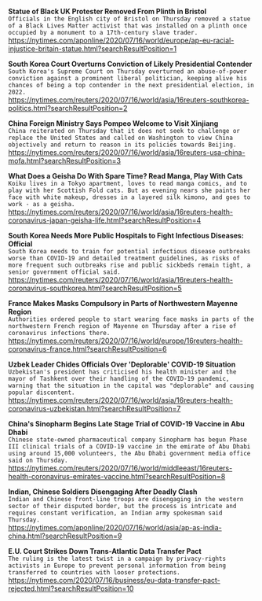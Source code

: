 **Statue of Black UK Protester Removed From Plinth in Bristol**\
`Officials in the English city of Bristol on Thursday removed a statue of a Black Lives Matter activist that was installed on a plinth once occupied by a monument to a 17th-century slave trader.`\
https://nytimes.com/aponline/2020/07/16/world/europe/ap-eu-racial-injustice-britain-statue.html?searchResultPosition=1

**South Korea Court Overturns Conviction of Likely Presidential Contender**\
`South Korea's Supreme Court on Thursday overturned an abuse-of-power conviction against a prominent liberal politician, keeping alive his chances of being a top contender in the next presidential election, in 2022.`\
https://nytimes.com/reuters/2020/07/16/world/asia/16reuters-southkorea-politics.html?searchResultPosition=2

**China Foreign Ministry Says Pompeo Welcome to Visit Xinjiang**\
`China reiterated on Thursday that it does not seek to challenge or replace the United States and called on Washington to view China objectively and return to reason in its policies towards Beijing. `\
https://nytimes.com/reuters/2020/07/16/world/asia/16reuters-usa-china-mofa.html?searchResultPosition=3

**What Does a Geisha Do With Spare Time? Read Manga, Play With Cats**\
`Koiku lives in a Tokyo apartment, loves to read manga comics, and to play with her Scottish Fold cats. But as evening nears she paints her face with white makeup, dresses in a layered silk kimono, and goes to work - as a geisha.`\
https://nytimes.com/reuters/2020/07/16/world/asia/16reuters-health-coronavirus-japan-geisha-life.html?searchResultPosition=4

**South Korea Needs More Public Hospitals to Fight Infectious Diseases: Official**\
`South Korea needs to train for potential infectious disease outbreaks worse than COVID-19 and detailed treatment guidelines, as risks of more frequent such outbreaks rise and public sickbeds remain tight, a senior government official said.`\
https://nytimes.com/reuters/2020/07/16/world/asia/16reuters-health-coronavirus-southkorea.html?searchResultPosition=5

**France Makes Masks Compulsory in Parts of Northwestern Mayenne Region**\
`Authorities ordered people to start wearing face masks in parts of the northwestern French region of Mayenne on Thursday after a rise of coronavirus infections there.`\
https://nytimes.com/reuters/2020/07/16/world/europe/16reuters-health-coronavirus-france.html?searchResultPosition=6

**Uzbek Leader Chides Officials Over 'Deplorable' COVID-19 Situation**\
`Uzbekistan's president has criticised his health minister and the mayor of Tashkent over their handling of the COVID-19 pandemic, warning that the situation in the capital was "deplorable" and causing popular discontent.`\
https://nytimes.com/reuters/2020/07/16/world/asia/16reuters-health-coronavirus-uzbekistan.html?searchResultPosition=7

**China's Sinopharm Begins Late Stage Trial of COVID-19 Vaccine in Abu Dhabi**\
`Chinese state-owned pharmaceutical company Sinopharm has begun Phase III clinical trials of a COVID-19 vaccine in the emirate of Abu Dhabi using around 15,000 volunteers, the Abu Dhabi government media office said on Thursday.`\
https://nytimes.com/reuters/2020/07/16/world/middleeast/16reuters-health-coronavirus-emirates-vaccine.html?searchResultPosition=8

**Indian, Chinese Soldiers Disengaging After Deadly Clash**\
`Indian and Chinese front-line troops are disengaging in the western sector of their disputed border, but the process is intricate and requires constant verification, an Indian army spokesman said Thursday.`\
https://nytimes.com/aponline/2020/07/16/world/asia/ap-as-india-china.html?searchResultPosition=9

**E.U. Court Strikes Down Trans-Atlantic Data Transfer Pact**\
`The ruling is the latest twist in a campaign by privacy-rights activists in Europe to prevent personal information from being transferred to countries with looser protections.`\
https://nytimes.com/2020/07/16/business/eu-data-transfer-pact-rejected.html?searchResultPosition=10

